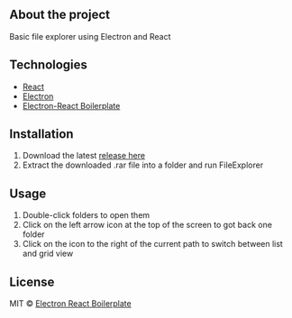 ## About the project

Basic file explorer using Electron and React

## Technologies
 - [React](https://react.dev)
 - [Electron](https://www.electronjs.org/)
 - [Electron-React Boilerplate](https://github.com/electron-react-boilerplate/electron-react-boilerplate)


## Installation
  1. Download the latest [release here](https://github.com/ligeirin/electronFileExplorer/releases/)
  2. Extract the downloaded .rar file into a folder and run FileExplorer

## Usage
  1. Double-click folders to open them
  2. Click on the left arrow icon at the top of the screen to got back one folder
  3. Click on the icon to the right of the current path to switch between list and grid view

## License

MIT © [Electron React Boilerplate](https://github.com/electron-react-boilerplate)
